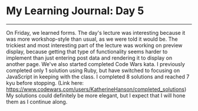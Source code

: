 # My Learning Journal: Day 5
*********************************************************************
On Friday, we learned forms. The day's lecture was interesting because it was more workshop-style than usual, as we were told it would be. The trickiest and most interesting part of the lecture was working on preview display, because getting that type of functionality seems harder to implement than just entering post data and rendering it to display on another page. We've also started completed Code Wars kata. I previously completed only 1 solution using Ruby, but have switched to focusing on JavaScript in keeping with the class. I completed 8 solutions and reached 7 kyu before stopping. (Link here: https://www.codewars.com/users/KatherineHanson/completed_solutions) My solutions could definitely be more elegant, but I expect that I will hone them as I continue along.
